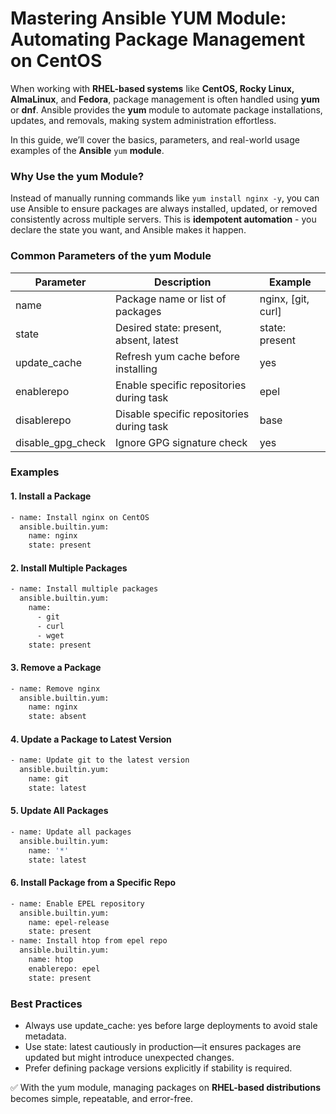 # Mastering Ansible YUM Module: Automating Package Management on CentOS

When working with **RHEL-based systems** like **CentOS, Rocky Linux, AlmaLinux**, and **Fedora**, package management is often handled using **yum** or **dnf**. Ansible provides the **yum** module to automate package installations, updates, and removals, making system administration effortless.

In this guide, we’ll cover the basics, parameters, and real-world usage examples of the **Ansible** `yum` **module**.

### Why Use the yum Module?

Instead of manually running commands like `yum install nginx -y`, you can use Ansible to ensure packages are always installed, updated, or removed consistently across multiple servers. This is **idempotent automation** - you declare the state you want, and Ansible makes it happen.

### Common Parameters of the yum Module  

| Parameter        | Description                               | Example          |
|------------------|-------------------------------------------|------------------|
| name             | Package name or list of packages          | nginx, [git, curl] |
| state            | Desired state: present, absent, latest    | state: present   |
| update_cache     | Refresh yum cache before installing       | yes              |
| enablerepo       | Enable specific repositories during task  | epel             |
| disablerepo      | Disable specific repositories during task | base             |
| disable_gpg_check| Ignore GPG signature check                | yes              |

### Examples
#### 1.  Install a Package

```bash
- name: Install nginx on CentOS
  ansible.builtin.yum:
    name: nginx
    state: present
```

#### 2. Install Multiple Packages

```bash
- name: Install multiple packages
  ansible.builtin.yum:
    name:
      - git
      - curl
      - wget
    state: present
```

#### 3. Remove a Package

```bash
- name: Remove nginx
  ansible.builtin.yum:
    name: nginx
    state: absent
```

#### 4. Update a Package to Latest Version

```bash
- name: Update git to the latest version
  ansible.builtin.yum:
    name: git
    state: latest
```

#### 5. Update All Packages

```bash
- name: Update all packages
  ansible.builtin.yum:
    name: '*'
    state: latest
```

#### 6. Install Package from a Specific Repo

```bash
- name: Enable EPEL repository
  ansible.builtin.yum:
    name: epel-release
    state: present
- name: Install htop from epel repo
  ansible.builtin.yum:
    name: htop
    enablerepo: epel
    state: present
```



### Best Practices

- Always use update_cache: yes before large deployments to avoid stale metadata.
- Use state: latest cautiously in production—it ensures packages are updated but might introduce unexpected changes.
- Prefer defining package versions explicitly if stability is required.

✅ With the yum module, managing packages on **RHEL-based distributions** becomes simple, repeatable, and error-free.